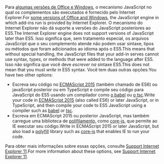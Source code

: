 <span data-ttu-id="8113b-101">Para [algumas versões de Office e Windows](../concepts/browsers-used-by-office-web-add-ins.md), o mecanismo JavaScript no qual os complementos são executados é fornecido pelo Internet Explorer.</span><span class="sxs-lookup"><span data-stu-id="8113b-101">For [some versions of Office and Windows](../concepts/browsers-used-by-office-web-add-ins.md), the JavaScript engine in which add-ins run is provided by Internet Explorer.</span></span> <span data-ttu-id="8113b-102">O mecanismo do Internet Explorer não dá suporte a versões do JavaScript posteriores ao ES5.</span><span class="sxs-lookup"><span data-stu-id="8113b-102">The Internet Explorer engine does not support versions of JavaScript later than ES5.</span></span> <span data-ttu-id="8113b-103">Isso significa que, sem tratamento especial, os arquivos JavaScript que o seu complemento atende não podem usar sintaxe, tipos ou métodos que foram adicionados ao idioma após o ES5.</span><span class="sxs-lookup"><span data-stu-id="8113b-103">This means that without special handling, the JavaScript files that your add-in serves cannot use syntax, types, or methods that were added to the language after ES5.</span></span> <span data-ttu-id="8113b-104">Isso não significa que você deve *escrever na* sintaxe ES5.</span><span class="sxs-lookup"><span data-stu-id="8113b-104">This does not mean that you must *write* in ES5 syntax.</span></span> <span data-ttu-id="8113b-105">Você tem duas outras opções:</span><span class="sxs-lookup"><span data-stu-id="8113b-105">You have two other options:</span></span>

- <span data-ttu-id="8113b-106">Escreva seu código no [ECMAScript 2015](https://www.w3schools.com/Js/js_es6.asp) (também chamado de ES6) ou javaScript posterior ou em TypeScript e compile seu código para JavaScript do ES5 usando um compilador como [o babel](https://babeljs.io/) ou [o tsc](https://www.typescriptlang.org/index.html).</span><span class="sxs-lookup"><span data-stu-id="8113b-106">Write your code in [ECMAScript 2015](https://www.w3schools.com/Js/js_es6.asp) (also called ES6) or later JavaScript, or in TypeScript, and then compile your code to ES5 JavaScript using a compiler such as [babel](https://babeljs.io/) or [tsc](https://www.typescriptlang.org/index.html).</span></span>
- <span data-ttu-id="8113b-107">Escreva em ECMAScript 2015 ou posterior JavaScript, mas também carregue uma biblioteca de [polifilamento,](https://en.wikipedia.org/wiki/Polyfill_(programming)) como [core-js,](https://github.com/zloirock/core-js) que permite ao IE executar seu código.</span><span class="sxs-lookup"><span data-stu-id="8113b-107">Write in ECMAScript 2015 or later JavaScript, but also load a [polyfill](https://en.wikipedia.org/wiki/Polyfill_(programming)) library such as [core-js](https://github.com/zloirock/core-js) that enables IE to run your code.</span></span>

<span data-ttu-id="8113b-108">Para obter mais informações sobre essas opções, consulte [Support Internet Explorer 11](../develop/support-ie-11.md).</span><span class="sxs-lookup"><span data-stu-id="8113b-108">For more information about these options, see [Support Internet Explorer 11](../develop/support-ie-11.md).</span></span>
